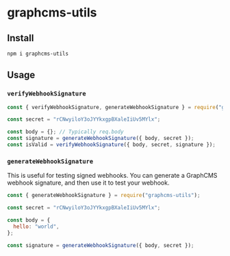 # graphcms-utils

## Install

```bash
npm i graphcms-utils
```

## Usage

### `verifyWebhookSignature`

```js
const { verifyWebhookSignature, generateWebhookSignature } = require("graphcms-utils");

const secret = "rCNwyiloY3oJYYkxgpBXaleIiUv5MYlx";

const body = {}; // Typically req.body
const signature = generateWebhookSignature({ body, secret });
const isValid = verifyWebhookSignature({ body, secret, signature });
```

### `generateWebhookSignature`

This is useful for testing signed webhooks. You can generate a GraphCMS webhook signature, and then use it to test your webhook.

```js
const { generateWebhookSignature } = require("graphcms-utils");

const secret = "rCNwyiloY3oJYYkxgpBXaleIiUv5MYlx";

const body = {
  hello: "world",
};

const signature = generateWebhookSignature({ body, secret });
```
